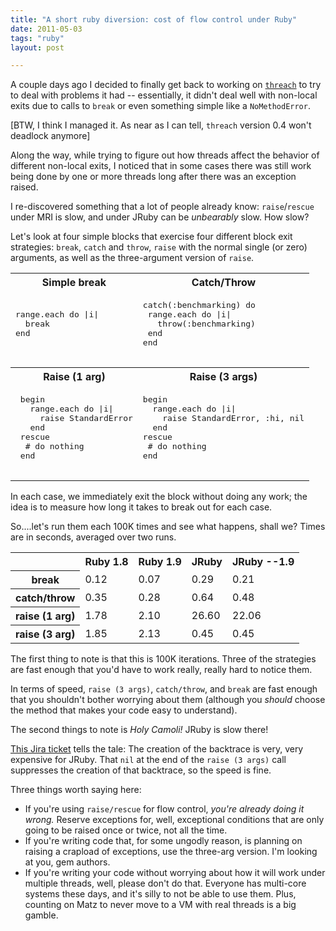 ```yaml
---
title: "A short ruby diversion: cost of flow control under Ruby"
date: 2011-05-03
tags: "ruby"
layout: post

---
```


A couple days ago I decided to finally get back to working on [`threach`](https://github.com/billdueber/threach) to try to deal with problems it had -- essentially, it didn't deal well with non-local exits due to calls to `break` or even something simple like a `NoMethodError`.

[BTW, I think I managed it. As near as I can tell, `threach` version 0.4 won't deadlock anymore]

Along the way, while trying to figure out how threads affect the behavior of different non-local exits, I noticed that in some cases there was still work being done by one or more threads long after there was an exception raised.

I re-discovered something that a lot of people already know: `raise`/`rescue` under MRI is slow, and under JRuby can be *unbearably* slow. How slow?

Let's look at four simple blocks that exercise four different block exit strategies: `break`, `catch` and `throw`, `raise` with the normal single (or zero) arguments, as well as the three-argument version of `raise`.

<table class="data">
  <tr>
    <th>Simple break</th><th>Catch/Throw</th>
  </tr>
  <tr>
    <td>
      <pre lang="ruby">
range.each do |i|
  break
end
      </pre>
    </td>
    <td>
      <pre lang="ruby">
catch(:benchmarking) do  
 range.each do |i|
   throw(:benchmarking)
 end
end
      </pre>
    </td>
  </tr>
  <tr>
    <th>Raise (1 arg)</th><th>Raise (3 args)</th>
  </tr>
  <tr>
    <td>
      <pre lang="ruby">
 begin
   range.each do |i|
     raise StandardError
   end
 rescue
  # do nothing
 end
     </pre>
    </td>
    <td>
      <pre lang="ruby">
begin
  range.each do |i|
    raise StandardError, :hi, nil
  end
rescue
 # do nothing
end
      </pre>
    </td>
  </tr>
</table>


In each case, we immediately exit the block without doing any work; the idea is to measure how long it takes to break out for each case.

So....let's run them each 100K times and see what happens, shall we? Times are in seconds, averaged over two runs.


<table class="data" id="t">
  <tr>
    <th></th><th>Ruby 1.8</th><th>Ruby 1.9</th><th>JRuby</th><th>JRuby --1.9</th>
  </tr>  
  <tr><th>break</th>        <td>0.12</td><td>0.07</td><td>0.29</td> <td>0.21</td></tr>
  <tr><th>catch/throw</th>  <td>0.35</td><td>0.28</td><td>0.64</td> <td>0.48</td></tr>
  <tr><th>raise (1 arg)</th><td>1.78</td><td>2.10</td><td class="bad">26.60</td><td class="bad">22.06</td></tr>
  <tr><th>raise (3 arg)</th><td>1.85</td><td>2.13</td><td>0.45</td> <td>0.45</td></tr>
</table>

The first thing to note is that this is 100K iterations. Three of the strategies are fast enough that you'd have to work really, really hard to notice them.

In terms of speed, `raise (3 args)`, `catch/throw`, and `break` are fast enough that you shouldn't bother worrying about them (although you *should* choose the method that makes your code easy to understand).

The second things to note is *Holy Camoli!* JRuby is slow there!

[This Jira ticket](http://jira.codehaus.org/browse/JRUBY-5534) tells the tale: The creation of the backtrace is very, very expensive for JRuby. That `nil` at the end of the `raise (3 args)` call suppresses the creation of that backtrace, so the speed is fine.

Three things worth saying here:

* If you're using `raise/rescue` for flow control, *you're already doing it wrong.* Reserve exceptions for, well, exceptional conditions that are only going to be raised once or twice, not all the time.
* If you're writing code that, for some ungodly reason, is planning on raising a crapload of exceptions, use the three-arg version. I'm looking at you, gem authors.
* If you're writing your code without worrying about how it will work under multiple threads, well, please don't do that. Everyone has multi-core systems these days, and it's silly to not be able to use them. Plus, counting on Matz to never move to a VM with real threads is a big gamble.
